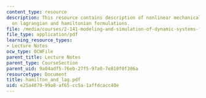 ```yaml
---
content_type: resource
description: This resource contains description of nonlinear mechanical sytem based
  on lagrangian and hamiltonian formulations.
file: /media/courses/2-141-modeling-and-simulation-of-dynamic-systems-fall-2006/e25a407999a8af65cc5a1affdcacc40e_hamilton_and_lag.pdf
file_type: application/pdf
learning_resource_types:
- Lecture Notes
ocw_type: OCWFile
parent_title: Lecture Notes
parent_type: CourseSection
parent_uid: 9a04adf5-76eb-27f5-97a0-7e810f0f306a
resourcetype: Document
title: hamilton_and_lag.pdf
uid: e25a4079-99a8-af65-cc5a-1affdcacc40e
---
```

